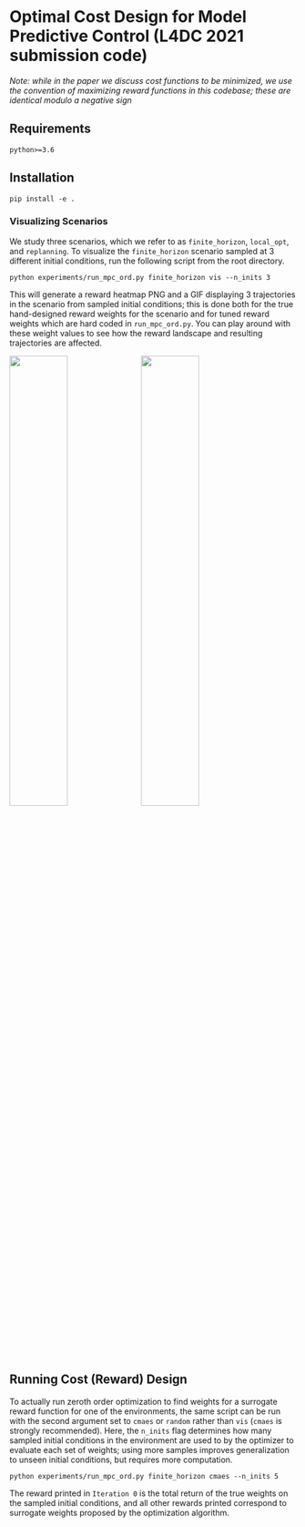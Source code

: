 # Optimal Cost Design for Model Predictive Control (L4DC 2021 submission code)

_Note: while in the paper we discuss cost functions to be minimized, we use the convention of maximizing reward functions in this codebase; these are identical modulo a negative sign_

## Requirements
```
python>=3.6
```

## Installation

```
pip install -e .
```

### Visualizing Scenarios 

We study three scenarios, which we refer to as `finite_horizon`, `local_opt`, and `replanning`. To visualize the `finite_horizon` scenario sampled at 3 different initial conditions, run the following script from the root directory. 

```
python experiments/run_mpc_ord.py finite_horizon vis --n_inits 3
```

This will generate a reward heatmap PNG and a GIF displaying 3 trajectories in the scenario from sampled initial conditions; this is done both for the true hand-designed reward weights for the scenario and for tuned reward weights which are hard coded in `run_mpc_ord.py`. You can play around with these weight values to see how the reward landscape and resulting trajectories are affected.
<p float="left">
<img src="https://raw.githubusercontent.com/avikj/L4DC-MPC-OCD/master/finite_horizon_true_weights.gif" width="45%" padding="left:30px;bottom:30px;"/>
<img src="https://raw.githubusercontent.com/avikj/L4DC-MPC-OCD/master/finite_horizon_true_weights_heatmap.png" width="45%" />
</p>

## Running Cost (Reward) Design 

To actually run zeroth order optimization to find weights for a surrogate reward function for one of the environments, the same script can be run with the second argument set to `cmaes` or `random` rather than `vis` (`cmaes` is strongly recommended). Here, the `n_inits` flag determines how many sampled initial conditions in the environment are used to by the optimizer to evaluate each set of weights; using more samples improves generalization to unseen initial conditions, but requires more computation.

```
python experiments/run_mpc_ord.py finite_horizon cmaes --n_inits 5
```

The reward printed in `Iteration 0` is the total return of the true weights on the sampled initial conditions, and all other rewards printed correspond to surrogate weights proposed by the optimization algorithm.
